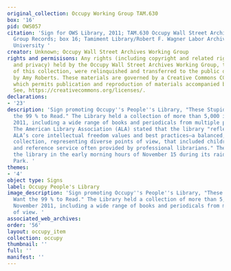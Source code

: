 ```yaml
---
original_collection: Occupy Working Group TAM.630
box: '16'
pid: OWS057
citation: 'Sign for OWS Library, 2011; TAM.630 Occupy Wall Street Archives Working
  Group Records; box 16; Tamiment Library/Robert F. Wagner Labor Archives, New York
  University '
creator: Unknown; Occupy Wall Street Archives Working Group
rights and permisisons: Any rights (including copyright and related rights to publicity
  and privacy) held by the Occupy Wall Street Archives Working Group, the creator
  of this collection, were relinquished and transferred to the public domain in 2013
  by Amy Roberts. These materials are governed by a Creative Commons CC0 license,
  which permits publication and reproduction of materials accompanied by full attribution.
  See, https://creativecommons.org/licenses/.
declarations:
- '23'
description: 'Sign promoting Occupy''s People''s Library, "These Stupid Hippies Want
  the 99 % to Read." The Library held a collection of more than 5,000 items in November
  2011, including a wide range of books and periodicals from multiple points of view.
  The American Library Association (ALA) stated that the library "reflected many of
  ALA’s core intellectual freedom values and best practices—a balanced, cataloged
  collection, representing diverse points of view, that included children’s books
  and reference service often provided by professional librarians." The NYPD seized
  the library in the early morning hours of November 15 during its raid of Zucotti
  Park. '
themes:
- '4'
object type: Signs
label: Occupy People's Library
image_description: 'Sign promoting Occupy''s People''s Library, "These Stupid Hippies
  Want the 99 % to Read." The Library held a collection of more than 5,000 items in
  November 2011, including a wide range of books and periodicals from multiple points
  of view. '
associated_web_archives:
order: '56'
layout: occupy_item
collection: occupy
thumbnail: ''
full: ''
manifest: ''
---
```

